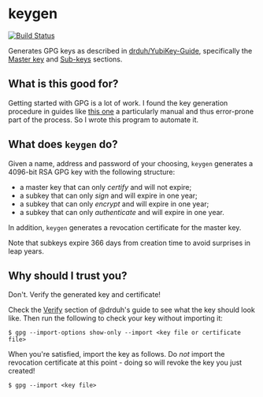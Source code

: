 # keygen

[![Build Status](https://api.cirrus-ci.com/github/curiousleo/keygen.svg?branch=master)](https://cirrus-ci.com/github/curiousleo/keygen)

Generates GPG keys as described in
[drduh/YubiKey-Guide](https://github.com/drduh/YubiKey-Guide/blob/010accf86451eca0a933c70b9b74b822796d78e3/README.md),
specifically the [Master
key](https://github.com/drduh/YubiKey-Guide/blob/010accf86451eca0a933c70b9b74b822796d78e3/README.md#master-key)
and
[Sub-keys](https://github.com/drduh/YubiKey-Guide/blob/010accf86451eca0a933c70b9b74b822796d78e3/README.md#sub-keys)
sections.

## What is this good for?

Getting started with GPG is a lot of work. I found the key generation procedure
in guides like [this
one](https://github.com/drduh/YubiKey-Guide/blob/010accf86451eca0a933c70b9b74b822796d78e3/README.md)
a particularly manual and thus error-prone part of the process. So I wrote this
program to automate it.

## What does `keygen` do?

Given a name, address and password of your choosing, `keygen` generates a
4096-bit RSA GPG key with the following structure:

- a master key that can only _certify_ and will not expire;
- a subkey that can only _sign_ and will expire in one year;
- a subkey that can only _encrypt_ and will expire in one year;
- a subkey that can only _authenticate_ and will expire in one year.

In addition, `keygen` generates a revocation certificate for the master key.

Note that subkeys expire 366 days from creation time to avoid surprises in
leap years.

## Why should I trust you?

Don't. Verify the generated key and certificate!

Check the
[Verify](https://github.com/drduh/YubiKey-Guide/blob/010accf86451eca0a933c70b9b74b822796d78e3/README.md#sub-keys)
section of @drduh's guide to see what the key should look like. Then run the
following to check your key without importing it:

```console
$ gpg --import-options show-only --import <key file or certificate file>
```

When you're satisfied, import the key as follows. Do _not_ import the
revocation certificate at this point - doing so will revoke the key you just
created!

```console
$ gpg --import <key file>
```
